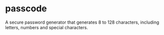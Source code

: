 # passcode

 A secure password generator that generates 8 to 128 characters, including letters, numbers and special characters.

